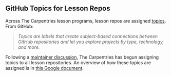 ## GitHub Topics for Lesson Repos

Across The Carpentries lesson programs, lesson repos are assigned [topics](https://github.blog/2017-01-31-introducing-topics/).  From GitHub:

> *Topics are labels that create subject-based connections between GitHub repositories and let you explore projects by type, technology, and more.*

Following a [maintainer discussion](https://github.com/carpentries/maintainer-RFCs/issues/5), The Carpentries has begun assigning topics to all lesson repositories.  An overview of how these topics are assigned is in [this Google document](https://docs.google.com/spreadsheets/d/1ftV5L2C01aeHrMTWG0WWVm3MSeHMFZOEKw2a7ing138/edit#gid=0).

